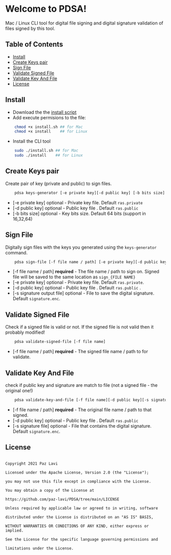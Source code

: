# Welcome to PDSA!

Mac / Linux CLI  tool for digital file signing and digital signature validation of files signed by this tool.

  
## Table of Contents

*  [Install](https://github.com/paz-lavi/PDSA/tree/main#install)
 *  [Create Keys pair](https://github.com/paz-lavi/PDSA/tree/main#create-keys-pair)
*  [Sign File](https://github.com/paz-lavi/PDSA/tree/main#sign-file)
*  [Validate Signed File](https://github.com/paz-lavi/PDSA/tree/main#validate-signed-file)
*  [Validate Key And File](https://github.com/paz-lavi/PDSA/tree/main#validate-key-and-file)
*  [License](https://github.com/paz-lavi/PDSA/tree/main#license)

## Install 

* Download the the [install script](https://www.dropbox.com/s/7c71p2e0xy46i6f/install.sh?dl=1)
* Add execute permisions to the file:
```bash
	chmod +x install.sh ## for Mac
	chmod +x install    ## for Linux
```

*  Install the CLI tool 
```bash
	sudo ./install.sh ## for Mac
	sudo ./install    ## for Linux
```

## Create Keys pair
Create pair of key (private and public) to sign files.
```bash
	pdsa keys-generator [-e private key][-d public key] [-b bits size]
```
* [-e private key] optional - Private key file. Default `ras.private` 
* [-d public key] optional - Public key file . Default `ras.public` 
* [-b bits size] optional - Key bits size. Default 64 bits (support in 16,32,64)

## Sign File
Digitally sign files with the keys you generated using the `keys-generator` command.
```bash
	pdsa sign-file [-f file name / path] [-e private key][-d public key][-s signature output file]
```
* [-f file name / path] **required** -  The file name / path to sign on. Signed file will be saved to the same location as `sign_{FILE NAME}`
* [-e private key] optional - Private key file. Default `ras.private`. 
* [-d public key] optional - Public key file . Default `ras.public` .
* [-s signature output file] optional - File to save the digital signature. Default `signature.enc`.

## Validate Signed File
Check if a signed file is valid or not. If the signed file is not valid then it probably modified! 
```bash
	pdsa validate-signed-file [-f file name]
```
* [-f file name / path] **required** -  The signed file name / path to for validate. 

## Validate Key And File
check if public key and signature are match to file (not a signed file - the original one!)
```bash
	pdsa validate-key-and-file [-f file name][-d public key][-s signature file]
```
* [-f file name / path] **required** -  The original file name / path to that signed. 
* [-d public key] optional - Public key file . Default `ras.public` 
* [-s signature file] optional - File that contains  the digital signature. Default `signature.enc`.


## License

```

Copyright 2021 Paz Lavi

Licensed under the Apache License, Version 2.0 (the "License");

you may not use this file except in compliance with the License.

You may obtain a copy of the License at

https://github.com/paz-lavi/PDSA/tree/main/LICENSE

Unless required by applicable law or agreed to in writing, software

distributed under the License is distributed on an "AS IS" BASIS,

WITHOUT WARRANTIES OR CONDITIONS OF ANY KIND, either express or implied.

See the License for the specific language governing permissions and

limitations under the License.

```